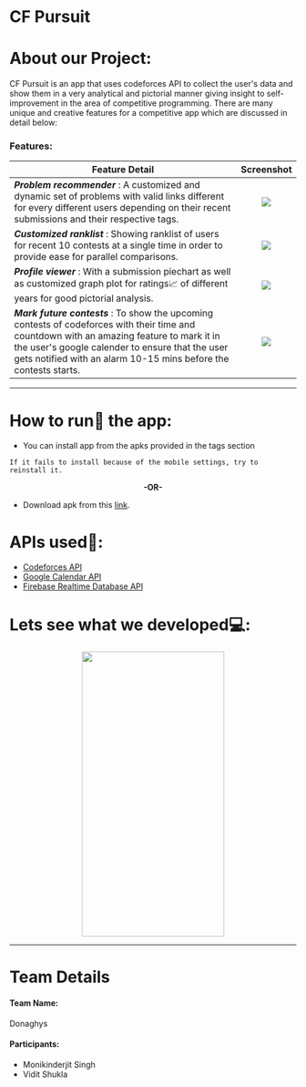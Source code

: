 # CF Pursuit


# About our Project:
CF Pursuit is an app that uses codeforces API to collect the user's data and show them in a very analytical and pictorial manner giving insight to self-improvement in the area of competitive programming. There are many unique and creative features for a competitive app which are discussed in detail below:

### Features:

| Feature Detail | Screenshot | 
| ------- | :---: |
| __*Problem recommender*__ : A customized and dynamic set of problems with valid links different for every different users depending on their recent submissions and their respective tags.| <a href="https://drive.google.com/uc?export=view&id=1T7vRiGqj-jM8Kh7kb0zJupKu7M4L9rLU"></a><img src="https://drive.google.com/uc?export=view&id=1UxdFD8eL_M4x4sk8rO_JEmxJ5egRqsn0"/></img>|
|__*Customized ranklist*__ : Showing ranklist of users for recent 10 contests at a single time in order to provide ease for parallel comparisons.| <a href="https://drive.google.com/uc?export=view&id=1T7vRiGqj-jM8Kh7kb0zJupKu7M4L9rLU"></a><img src="https://drive.google.com/uc?export=view&id=1qQKXQGq79zLRQ-mHYEuWATqcmTqhL31P" /></img> |
|__*Profile viewer*__ : With a submission piechart as well as customized graph plot for ratings:chart_with_upwards_trend: of different years for good pictorial analysis.|<a href="https://drive.google.com/uc?export=view&id=1T7vRiGqj-jM8Kh7kb0zJupKu7M4L9rLU"></a><img src="https://drive.google.com/uc?export=view&id=17GNmSAz6LiFdO4zsS0lKCqrl7O-wm6p8" /></img> |
|__*Mark future contests*__ : To show the upcoming contests of codeforces with their time and countdown with an amazing feature to mark it in the user's google calender to ensure that the user gets notified with an alarm 10-15 mins before the contests starts. | <a href="https://drive.google.com/uc?export=view&id=1T7vRiGqj-jM8Kh7kb0zJupKu7M4L9rLU"></a><img src="https://drive.google.com/uc?export=view&id=1ohHIrvcx_6IUAoQeBSznBjjmF2cUKSgp"/></img> |

____

# How to run:running: the app:
<ul>
  <li>You can install app from the apks provided in the tags section</li>
</ul>

 ``` 
 If it fails to install because of the mobile settings, try to reinstall it.
 ```
 
<p align="center"><b>-OR-</b></p> 
<ul>  
 <li>Download apk from this <a href="https://drive.google.com/uc?export=view&id=1Y_Z0WuhddoVkOfqtFl644m11Z1O-wnwT">link</a>.</li>
</ul>

# APIs used:key::
<ul>
  <li><a href="https://codeforces.com/apiHelp">Codeforces API</a></li>
  <li><a href="https://developers.google.com/calendar">Google Calendar API</a></li>
  <li><a href="https://firebase.google.com/docs/reference/rest/database">Firebase Realtime Database API</a></li>
  </ul>
  

# Lets see what we developed:computer::
<p align="center">
<a href="https://drive.google.com/uc?export=view&id=1_NOl7RORVOolkclCbECngqPM3ck8F4Xh"></a><img src="https://drive.google.com/uc?export=view&id=1_NOl7RORVOolkclCbECngqPM3ck8F4Xh" width="250" height="500"/></img></p>

____

# Team Details
<h4>Team Name:</h4><p>Donaghys</p>
<h4>Participants:</h4><ul><li>Monikinderjit Singh</li><li>Vidit Shukla</li></ul>
